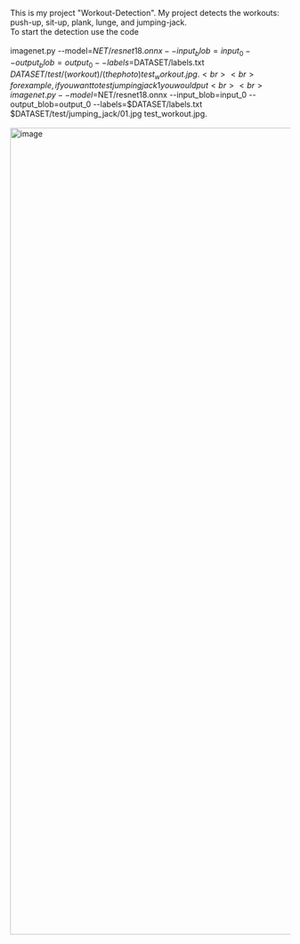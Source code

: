 This is my project "Workout-Detection". My project detects the workouts: push-up, sit-up, plank, lunge, and jumping-jack.<br>
To start the detection use the code <br><br>
imagenet.py --model=$NET/resnet18.onnx --input_blob=input_0 --output_blob=output_0 --labels=$DATASET/labels.txt $DATASET/test/(workout)/(the photo) test_workout.jpg.<br><br>
for example, if you want to test jumping jack 1 you would put <br><br>
imagenet.py --model=$NET/resnet18.onnx --input_blob=input_0 --output_blob=output_0 --labels=$DATASET/labels.txt $DATASET/test/jumping_jack/01.jpg test_workout.jpg.<br><br>
<img width="2395" height="1448" alt="image" src="https://github.com/user-attachments/assets/62302e63-da87-4b55-a13b-c52a90b93d96" />
